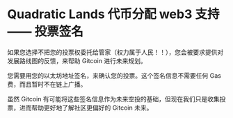 # Quadratic Lands 代币分配 web3 支持 —— 投票签名

如果您选择不把您的投票权委托给管家（权力属于人民！！），您会被要求提供对发展路线图的反馈，来帮助 Gitcoin 进行未来规划。

您需要用您的以太坊地址签名，来确认您的投票。这个签名信息不需要任何 Gas 费，而且暂时不在链上广播。

虽然 Gitcoin 有可能将这些签名信息作为未来空投的基础，但现在我们只是收集投票，进而帮助更好地了解社区更偏好的 Gitcoin 未来。
